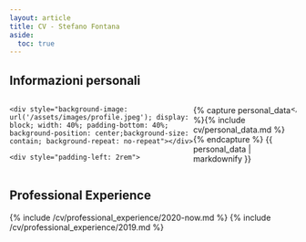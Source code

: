 ```yaml
---
layout: article
title: CV - Stefano Fontana
aside:
  toc: true
---
```


## Informazioni personali

<div style="display: flex; flex-direction: row; justify-content: flex-start;">

    <div style="background-image: url('/assets/images/profile.jpeg'); display: block; width: 40%; padding-bottom: 40%; background-position: center;background-size: contain; background-repeat: no-repeat"></div>

    <div style="padding-left: 2rem">

{% capture personal_data %}{% include cv/personal_data.md %}{% endcapture %}
{{ personal_data | markdownify }}

    </div>
</div>

## Professional Experience

{% include /cv/professional_experience/2020-now.md %}
{% include /cv/professional_experience/2019.md %}